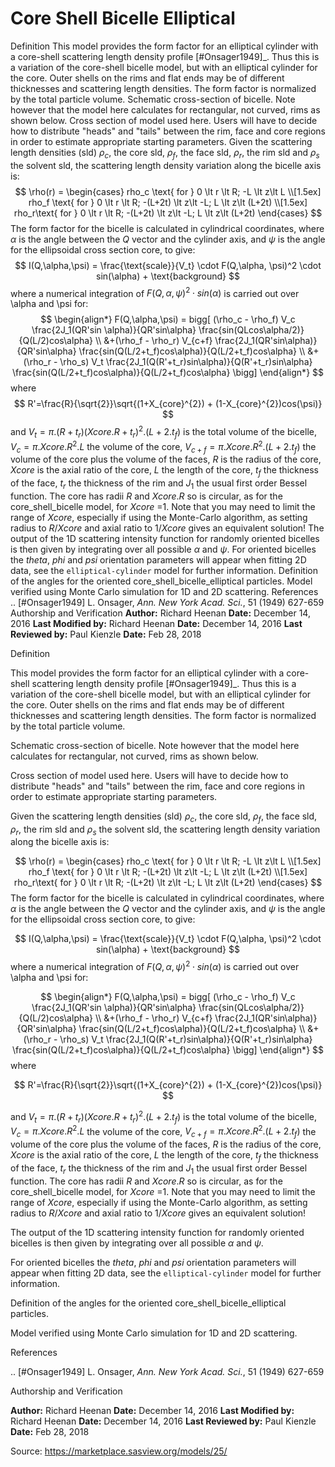 # Core Shell Bicelle Elliptical

Definition This model provides the form factor for an elliptical cylinder with a core-shell scattering length density profile [#Onsager1949]_. Thus this is a variation of the core-shell bicelle model, but with an elliptical cylinder for the core. Outer shells on the rims and flat ends may be of different thicknesses and scattering length densities. The form factor is normalized by the total particle volume. Schematic cross-section of bicelle. Note however that the model here     calculates for rectangular, not curved, rims as shown below. Cross section of model used here. Users will have    to decide how to distribute "heads" and "tails" between the rim, face    and core regions in order to estimate appropriate starting parameters. Given the scattering length densities (sld) $\rho_c$, the core sld, $\rho_f$, the face sld, $\rho_r$, the rim sld and $\rho_s$ the solvent sld, the scattering length density variation along the bicelle axis is: $$  \rho(r) = \begin{cases} rho_c \text{ for } 0 \lt r \lt R; -L \lt z\lt L \\[1.5ex] rho_f \text{ for } 0 \lt r \lt R; -(L+2t) \lt z\lt -L; L \lt z\lt (L+2t) \\[1.5ex] rho_r\text{ for } 0 \lt r \lt R; -(L+2t) \lt z\lt -L; L \lt z\lt (L+2t) \end{cases} $$ The form factor for the bicelle is calculated in cylindrical coordinates, where $\alpha$ is the angle between the $Q$ vector and the cylinder axis, and $\psi$ is the angle for the ellipsoidal cross section core, to give: $$  I(Q,\alpha,\psi) = \frac{\text{scale}}{V_t} \cdot F(Q,\alpha, \psi)^2 \cdot sin(\alpha) + \text{background} $$ where a numerical integration of $F(Q,\alpha, \psi)^2 \cdot sin(\alpha)$ is carried out over \alpha and \psi for: $$  \begin{align*} F(Q,\alpha,\psi) = bigg[ (\rho_c - \rho_f) V_c \frac{2J_1(QR'sin \alpha)}{QR'sin\alpha} \frac{sin(QLcos\alpha/2)}{Q(L/2)cos\alpha} \\ &+(\rho_f - \rho_r) V_{c+f} \frac{2J_1(QR'sin\alpha)}{QR'sin\alpha} \frac{sin(Q(L/2+t_f)cos\alpha)}{Q(L/2+t_f)cos\alpha} \\ &+(\rho_r - \rho_s) V_t \frac{2J_1(Q(R'+t_r)sin\alpha)}{Q(R'+t_r)sin\alpha} \frac{sin(Q(L/2+t_f)cos\alpha)}{Q(L/2+t_f)cos\alpha} \bigg] \end{align*} $$ where $$  R'=\frac{R}{\sqrt{2}}\sqrt{(1+X_{core}^{2}) + (1-X_{core}^{2})cos(\psi)} $$ and $V_t = \pi.(R+t_r)(Xcore.R+t_r)^2.(L+2.t_f)$ is the total volume of the bicelle, $V_c = \pi.Xcore.R^2.L$ the volume of the core, $V_{c+f} = \pi.Xcore.R^2.(L+2.t_f)$ the volume of the core plus the volume of the faces, $R$ is the radius of the core, $Xcore$ is the axial ratio of the core, $L$ the length of the core, $t_f$ the thickness of the face, $t_r$ the thickness of the rim and $J_1$ the usual first order Bessel function. The core has radii $R$ and $Xcore.R$ so is circular, as for the core_shell_bicelle model, for $Xcore$ =1. Note that you may need to limit the range of $Xcore$, especially if using the Monte-Carlo algorithm, as setting radius to $R/Xcore$ and axial ratio to $1/Xcore$ gives an equivalent solution! The output of the 1D scattering intensity function for randomly oriented bicelles is then given by integrating over all possible $\alpha$ and $\psi$. For oriented bicelles the *theta*, *phi* and *psi* orientation parameters will appear when fitting 2D data, see the `elliptical-cylinder` model for further information. Definition of the angles for the oriented core_shell_bicelle_elliptical particles. Model verified using Monte Carlo simulation for 1D and 2D scattering. References .. [#Onsager1949] L. Onsager, *Ann. New York Acad. Sci.*, 51 (1949) 627-659 Authorship and Verification **Author:** Richard Heenan **Date:** December 14, 2016 **Last Modified by:**  Richard Heenan **Date:** December 14, 2016 **Last Reviewed by:**  Paul Kienzle **Date:** Feb 28, 2018

Definition

This model provides the form factor for an elliptical cylinder with a core-shell scattering length density profile [#Onsager1949]_. Thus this is a variation of the core-shell bicelle model, but with an elliptical cylinder for the core. Outer shells on the rims and flat ends may be of different thicknesses and scattering length densities. The form factor is normalized by the total particle volume.

Schematic cross-section of bicelle. Note however that the model here     calculates for rectangular, not curved, rims as shown below.

Cross section of model used here. Users will have    to decide how to distribute "heads" and "tails" between the rim, face    and core regions in order to estimate appropriate starting parameters.

Given the scattering length densities (sld) $\rho_c$, the core sld, $\rho_f$, the face sld, $\rho_r$, the rim sld and $\rho_s$ the solvent sld, the scattering length density variation along the bicelle axis is:

$$  \rho(r) = \begin{cases} rho_c \text{ for } 0 \lt r \lt R; -L \lt z\lt L \\[1.5ex] rho_f \text{ for } 0 \lt r \lt R; -(L+2t) \lt z\lt -L; L \lt z\lt (L+2t) \\[1.5ex] rho_r\text{ for } 0 \lt r \lt R; -(L+2t) \lt z\lt -L; L \lt z\lt (L+2t) \end{cases} $$ The form factor for the bicelle is calculated in cylindrical coordinates, where $\alpha$ is the angle between the $Q$ vector and the cylinder axis, and $\psi$ is the angle for the ellipsoidal cross section core, to give:

$$  I(Q,\alpha,\psi) = \frac{\text{scale}}{V_t} \cdot F(Q,\alpha, \psi)^2 \cdot sin(\alpha) + \text{background} $$ where a numerical integration of $F(Q,\alpha, \psi)^2 \cdot sin(\alpha)$ is carried out over \alpha and \psi for:

$$  \begin{align*} F(Q,\alpha,\psi) = bigg[ (\rho_c - \rho_f) V_c \frac{2J_1(QR'sin \alpha)}{QR'sin\alpha} \frac{sin(QLcos\alpha/2)}{Q(L/2)cos\alpha} \\ &+(\rho_f - \rho_r) V_{c+f} \frac{2J_1(QR'sin\alpha)}{QR'sin\alpha} \frac{sin(Q(L/2+t_f)cos\alpha)}{Q(L/2+t_f)cos\alpha} \\ &+(\rho_r - \rho_s) V_t \frac{2J_1(Q(R'+t_r)sin\alpha)}{Q(R'+t_r)sin\alpha} \frac{sin(Q(L/2+t_f)cos\alpha)}{Q(L/2+t_f)cos\alpha} \bigg] \end{align*} $$ where

$$  R'=\frac{R}{\sqrt{2}}\sqrt{(1+X_{core}^{2}) + (1-X_{core}^{2})cos(\psi)} $$

and $V_t = \pi.(R+t_r)(Xcore.R+t_r)^2.(L+2.t_f)$ is the total volume of the bicelle, $V_c = \pi.Xcore.R^2.L$ the volume of the core, $V_{c+f} = \pi.Xcore.R^2.(L+2.t_f)$ the volume of the core plus the volume of the faces, $R$ is the radius of the core, $Xcore$ is the axial ratio of the core, $L$ the length of the core, $t_f$ the thickness of the face, $t_r$ the thickness of the rim and $J_1$ the usual first order Bessel function. The core has radii $R$ and $Xcore.R$ so is circular, as for the core_shell_bicelle model, for $Xcore$ =1. Note that you may need to limit the range of $Xcore$, especially if using the Monte-Carlo algorithm, as setting radius to $R/Xcore$ and axial ratio to $1/Xcore$ gives an equivalent solution!

The output of the 1D scattering intensity function for randomly oriented bicelles is then given by integrating over all possible $\alpha$ and $\psi$.

For oriented bicelles the *theta*, *phi* and *psi* orientation parameters will appear when fitting 2D data, see the `elliptical-cylinder` model for further information.

Definition of the angles for the oriented core_shell_bicelle_elliptical particles.

Model verified using Monte Carlo simulation for 1D and 2D scattering.

References

.. [#Onsager1949] L. Onsager, *Ann. New York Acad. Sci.*, 51 (1949) 627-659

Authorship and Verification

**Author:** Richard Heenan **Date:** December 14, 2016 **Last Modified by:**  Richard Heenan **Date:** December 14, 2016 **Last Reviewed by:**  Paul Kienzle **Date:** Feb 28, 2018

Source: https://marketplace.sasview.org/models/25/
